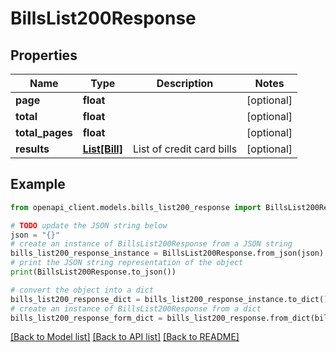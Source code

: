 # BillsList200Response


## Properties

Name | Type | Description | Notes
------------ | ------------- | ------------- | -------------
**page** | **float** |  | [optional] 
**total** | **float** |  | [optional] 
**total_pages** | **float** |  | [optional] 
**results** | [**List[Bill]**](Bill.md) | List of credit card bills | [optional] 

## Example

```python
from openapi_client.models.bills_list200_response import BillsList200Response

# TODO update the JSON string below
json = "{}"
# create an instance of BillsList200Response from a JSON string
bills_list200_response_instance = BillsList200Response.from_json(json)
# print the JSON string representation of the object
print(BillsList200Response.to_json())

# convert the object into a dict
bills_list200_response_dict = bills_list200_response_instance.to_dict()
# create an instance of BillsList200Response from a dict
bills_list200_response_form_dict = bills_list200_response.from_dict(bills_list200_response_dict)
```
[[Back to Model list]](../README.md#documentation-for-models) [[Back to API list]](../README.md#documentation-for-api-endpoints) [[Back to README]](../README.md)


